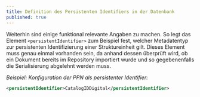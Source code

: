 ```yaml
---
title: Definition des Persistenten Identifiers in der Datenbank
published: true
---
```


Weiterhin sind einige funktional relevante Angaben zu machen. So legt das Element `<persistentIdentifier>` zum Beispiel fest, welcher Metadatentyp zur persistenten Identifizierung einer Struktureinheit gilt. Dieses Element muss genau einmal vorhanden sein, da anhand dessen überprüft wird, ob ein Dokument bereits im Repository importiert wurde und so gegebenenfalls die Serialisierung abgelehnt werden muss.

_Beispiel: Konfiguration der PPN als persistenter Identifier:_

```xml
<persistentIdentifier>CatalogIDDigital</persistentIdentifier>
```

